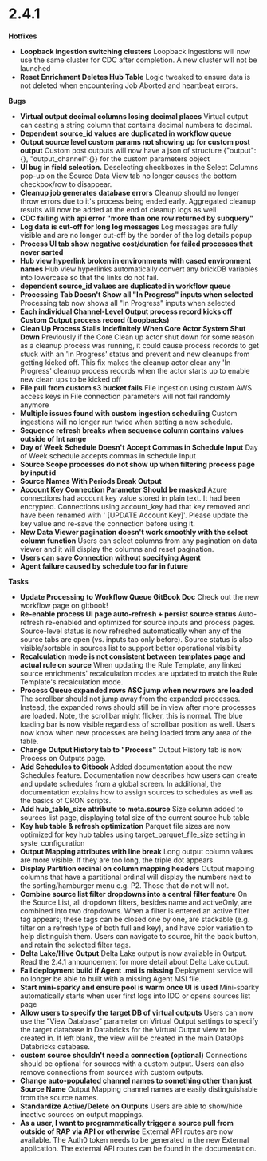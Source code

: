 # 2.4.1



**Hotfixes**

* **Loopback ingestion switching clusters**  Loopback ingestions will now use the same cluster for CDC after completion. A new cluster will not be launched
* **Reset Enrichment Deletes Hub Table**  Logic tweaked to ensure data is not deleted when encountering Job Aborted and heartbeat errors.

**Bugs**

* **Virtual output decimal columns losing decimal places**  Virtual output can casting a string column that contains decimal numbers to decimal.
* **Dependent source\_id values are duplicated in workflow queue**
* **Output source level custom params not showing up for custom post output**  Custom post outputs will now have a json of structure {"output":{}, "output\_channel":{}} for the custom parameters object
* **UI bug in field selection.**  Deselecting checkboxes in the Select Columns pop-up on the Source Data View tab no longer causes the bottom checkbox/row to disappear.
* **Cleanup job generates database errors**  Cleanup should no longer throw errors due to it's process being ended early. Aggregated cleanup results will now be added at the end of cleanup logs as well
* **CDC failing with api error "more than one row returned by subquery"**
* **Log data is cut-off for long log messages**  Log messages are fully visible and are no longer cut-off by the border of the log details popup
* **Process UI tab show negative cost/duration for failed processes that never sarted**
* **Hub view hyperlink broken in environments with cased environment names**  Hub view hyperlinks automatically convert any brickDB variables into lowercase so that the links do not fail.
* **dependent source\_id values are duplicated in workflow queue**
* **Processing Tab Doesn't Show all "In Progress" inputs when selected**  Processing tab now shows all "In Progress" inputs when selected
* **Each individual Channel-Level Output process record kicks off Custom Output process record \(Loopbacks\)**
* **Clean Up Process Stalls Indefinitely When Core Actor System Shut Down**  Previously if the Core Clean up actor shut down for some reason as a cleanup process was running, it could cause process records to get stuck with an 'In Progress' status and prevent and new cleanups from getting kicked off. This fix makes the cleanup actor clear any 'In Progress' cleanup process records when the actor starts up to enable new clean ups to be kicked off
* **File pull from custom s3 bucket fails**  File ingestion using custom AWS access keys in File connection parameters will not fail randomly anymore
* **Multiple issues found with custom ingestion scheduling**  Custom ingestions will no longer run twice when setting a new schedule.
* **Sequence refresh breaks when sequence column contains values outside of Int range**
* **Day of Week Schedule Doesn't Accept Commas in Schedule Input**  Day of Week schedule accepts commas in schedule Input
* **Source Scope processes do not show up when filtering process page by input id**
* **Source Names With Periods Break Output**
* **Account Key Connection Parameter Should be masked**  Azure connections had account key value stored in plain text. It had been encrypted. Connections using account\_key had that key removed and have been renamed with ' \[UPDATE Account Key\]'. Please update the key value and re-save the connection before using it.
* **New Data Viewer pagination doesn't work smoothly with the select column function**  Users can select columns from any pagination on data viewer and it will display the columns and reset pagination.
* **Users can save Connection without specifying Agent**
* **Agent failure caused by schedule too far in future**

**Tasks**

* **Update Processing to Workflow Queue GitBook Doc**  Check out the new workflow page on gitbook!
* **Re-enable process UI page auto-refresh + persist source status**  Auto-refresh re-enabled and optimized for source inputs and process pages. Source-level status is now refreshed automatically when any of the source tabs are open \(vs. inputs tab only before\). Source status is also visible/sortable in sources list to support better operational visibilty
* **Recalculation mode is not consistent between templates page and actual rule on source**  When updating the Rule Template, any linked source enrichments' recalculation modes are updated to match the Rule Template's recalculation mode.
* **Process Queue expanded rows ASC jump when new rows are loaded**  The scrollbar should not jump away from the expanded processes. Instead, the expanded rows should still be in view after more processes are loaded. Note, the scrollbar might flicker, this is normal.   The blue loading bar is now visible regardless of scrollbar position as well. Users now know when new processes are being loaded from any area of the table.
* **Change Output History tab to "Process"**  Output History tab is now Process on Outputs page.
* **Add Schedules to Gitbook**  Added documentation about the new Schedules feature. Documentation now describes how users can create and update schedules from a global screen. In additional, the documentation explains how to assign sources to schedules as well as the basics of CRON scripts.
* **Add hub\_table\_size attribute to meta.source**  Size column added to sources list page, displaying total size of the current source hub table
* **Key hub table & refresh optimization**  Parquet file sizes are now optimized for key hub tables using target\_parquet\_file\_size setting in syste\_configuration
* **Output Mapping attributes with line break**  Long output column values are more visible. If they are too long, the triple dot appears.
* **Display Partition ordinal on column mapping headers**  Output mapping columns that have a partitional ordinal will display the numbers next to the sorting/hamburger menu e.g. P2. Those that do not will not.
* **Combine source list filter dropdowns into a central filter feature**  On the Source List, all dropdown filters, besides name and activeOnly, are combined into two dropdowns. When a filter is entered an active filter tag appears; these tags can be closed one by one, are stackable \(e.g. filter on a refresh type of both full and key\), and have color variation to help distinguish them. Users can navigate to source, hit the back button, and retain the selected filter tags.
* **Delta Lake/Hive Output**  Delta Lake output is now available in Output. Read the 2.4.1 announcement for more detail about Delta Lake output.
* **Fail deployment build if Agent .msi is missing**  Deployment service will no longer be able to built with a missing Agent MSI file.
* **Start mini-sparky and ensure pool is warm once UI is used**  Mini-sparky automatically starts when user first logs into IDO or opens sources list page
* **Allow users to specify the target DB of virtual outputs**  Users can now use the "View Database" parameter on Virtual Output settings to specify the target database in Databricks for the Virtual Output view to be created in. If left blank, the view will be created in the main DataOps Databricks database.
* **custom source shouldn't need a connection \(optional\)**  Connections should be optional for sources with a custom output. Users can also remove connections from sources with custom outputs.
* **Change auto-populated channel names to something other than just Source Name**   Output Mapping channel names are easily distinguishable from the source names.
* **Standardize Active/Delete on Outputs**  Users are able to show/hide inactive sources on output mappings.
* **As a user, I want to programmatically trigger a source pull from outside of RAP via API or otherwise**  External API routes are now available. The Auth0 token needs to be generated in the new External application. The external API routes can be found in the documentation.

